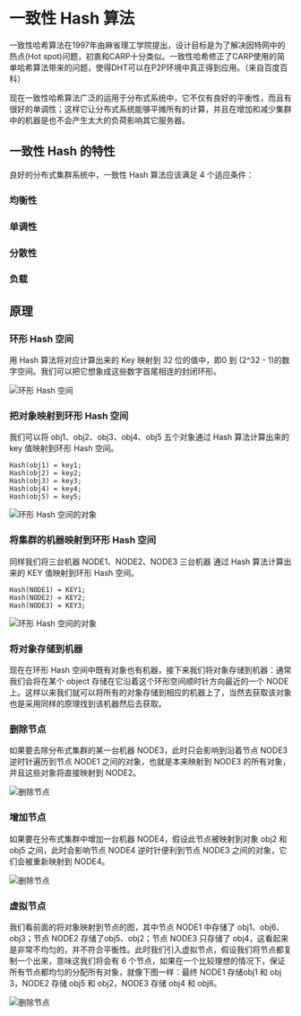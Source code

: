 # 一致性 Hash 算法
一致性哈希算法在1997年由麻省理工学院提出，设计目标是为了解决因特网中的热点(Hot spot)问题，初衷和CARP十分类似。一致性哈希修正了CARP使用的简单哈希算法带来的问题，使得DHT可以在P2P环境中真正得到应用。（来自百度百科）

现在一致性哈希算法广泛的运用于分布式系统中，它不仅有良好的平衡性，而且有很好的单调性；这样它让分布式系统能够平摊所有的计算，并且在增加和减少集群中的机器是也不会产生太大的负荷影响其它服务器。

## 一致性 Hash 的特性
良好的分布式集群系统中，一致性 Hash 算法应该满足 4 个适应条件：

### 均衡性
### 单调性
### 分散性
### 负载

## 原理
### 环形 Hash 空间
用 Hash 算法将对应计算出来的 Key 映射到 32 位的值中，即0 到 (2^32 - 1)的数字空间。我们可以把它想象成这些数字首尾相连的封闭环形。

![环形 Hash 空间](../resources/images/consistent-hashing-ring.png)

### 把对象映射到环形 Hash 空间
我们可以将 obj1、obj2、obj3、obj4、obj5 五个对象通过 Hash 算法计算出来的 key 值映射到环形 Hash 空间。

```
Hash(obj1) = key1;
Hash(obj2) = key2;
Hash(obj3) = key3;
Hash(obj4) = key4;
Hash(obj5) = key5;
```

![环形 Hash 空间的对象](../resources/images/consistent-hashing-object.png)

### 将集群的机器映射到环形 Hash 空间
同样我们将三台机器 NODE1、NODE2、NODE3 三台机器 通过 Hash 算法计算出来的 KEY 值映射到环形 Hash 空间。

```
Hash(NODE1) = KEY1;
Hash(NODE2) = KEY2;
Hash(NODE3) = KEY3;
```

![环形 Hash 空间的对象](../resources/images/consistent-hashing-node.png)

### 将对象存储到机器
现在在环形 Hash 空间中既有对象也有机器，接下来我们将对象存储到机器：通常我们会将在某个 object 存储在它沿着这个环形空间顺时针方向最近的一个 NODE 上。这样以来我们就可以将所有的对象存储到相应的机器上了，当然去获取该对象也是采用同样的原理找到该机器然后去获取。

### 删除节点
如果要去除分布式集群的某一台机器 NODE3，此时只会影响到沿着节点 NODE3 逆时针遍历到节点 NODE1 之间的对象，也就是本来映射到 NODE3 的所有对象，并且这些对象将直接映射到 NODE2。

![删除节点](../resources/images/consistent-hashing-delete.png)

### 增加节点
如果要在分布式集群中增加一台机器 NODE4，假设此节点被映射到对象 obj2 和 obj5 之间，此时会影响节点 NODE4 逆时针便利到节点 NODE3 之间的对象，它们会被重新映射到 NODE4。

![删除节点](../resources/images/consistent-hashing-add.png)

### 虚拟节点
我们看前面的将对象映射到节点的图，其中节点 NODE1 中存储了 obj1、obj6、obj3；节点 NODE2 存储了obj5、obj2；节点 NODE3 只存储了 obj4，这看起来是非常不均匀的，并不符合平衡性。此时我们引入虚拟节点，假设我们将节点都复制一个出来，意味这我们将会有 6 个节点，如果在一个比较理想的情况下，保证所有节点都均匀的分配所有对象，就像下图一样：最终 NODE1 存储obj1 和 obj 3，NODE2 存储 obj5 和 obj2，NODE3 存储 obj4 和 obj6。

![删除节点](../resources/images/consistent-hashing-vnode.png)


